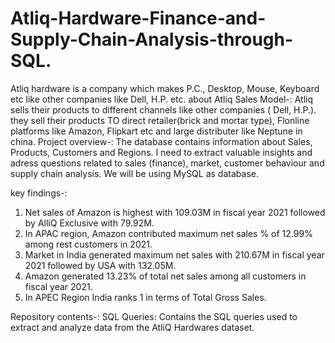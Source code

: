 # Atliq-Hardware-Finance-and-Supply-Chain-Analysis-through-SQL.
Atliq hardware is a company which makes P.C., Desktop, Mouse, Keyboard etc like other companies like Dell, H.P. etc.
about Atliq Sales Model-:
Atliq sells their products to different channels like other companies ( Dell, H.P.). they sell their products TO direct retailer(brick and mortar type),
Flonline platforms like Amazon, Flipkart etc and large distributer like Neptune in china.
Project overview-:
The database contains information about Sales, Products, Customers and Regions. I need to extract valuable insights and adress questions related to sales (finance), market,
customer behaviour and supply chain analysis. We will be using MySQL as database.

key findings-:
1. Net sales of Amazon is highest with 109.03M in fiscal year 2021 followed by AlliQ Exclusive with 79.92M.
2. In APAC region, Amazon contributed maximum net sales % of 12.99% among rest customers in 2021.
3. Market in India generated maximum net sales with 210.67M in fiscal year 2021 followed by USA with 132.05M.
4. Amazon generated 13.23% of total net sales among all customers in fiscal year 2021.
5. In APEC Region India ranks 1 in terms of Total Gross Sales.

Repository contents-:
SQL Queries: Contains the SQL queries used to extract and analyze data from the AtliQ Hardwares dataset.
   


